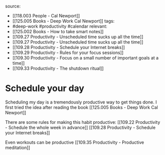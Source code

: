 source: 
- [[118.003 People - Cal Newport]] 
- [[125.005 Books - Deep Work Cal Newport]]
tags:
- #deep-work #productivity #calendar
relevant:
- [[125.002 Books - How to take smart notes]]
- [[109.27 Productivity - Unscheduled time sucks up all the time]]
- [[109.27 Productivity - Unscheduled time sucks up all the time]]
- [[109.28 Productivity - Schedule your Internet breaks]]
- [[109.29 Productivity - Rules for your focus sessions]]
- [[109.30 Productivity - Focus on a small number of important goals at a time]]
- [[109.33 Productivity - The shutdown ritual]]

# Schedule your day

Scheduling my day is a tremendously productive way to get things done. I first tried the idea after reading the book [[125.005 Books - Deep Work Cal Newport]]

There are some rules for making this habit productive:
[[109.22 Productivity - Schedule the whole week in advance]]
[[109.28 Productivity - Schedule your Internet breaks]]

Even workouts can be productive
[[109.35 Productivity - Productive meditation]]